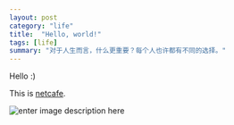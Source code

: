 ```yaml
---
layout: post
category: "life"
title:  "Hello, world!"
tags: [life]
summary: "对于人生而言，什么更重要？每个人也许都有不同的选择。"
---
```


Hello  :)

This is [netcafe](http://a.pop925.net).

![enter image description here](https://lh5.googleusercontent.com/AqYaEsEXGMHqTiunHAVe3AjKa73CiOM4lGLs3OFncJY=s200 "IMG_4125.JPG")
